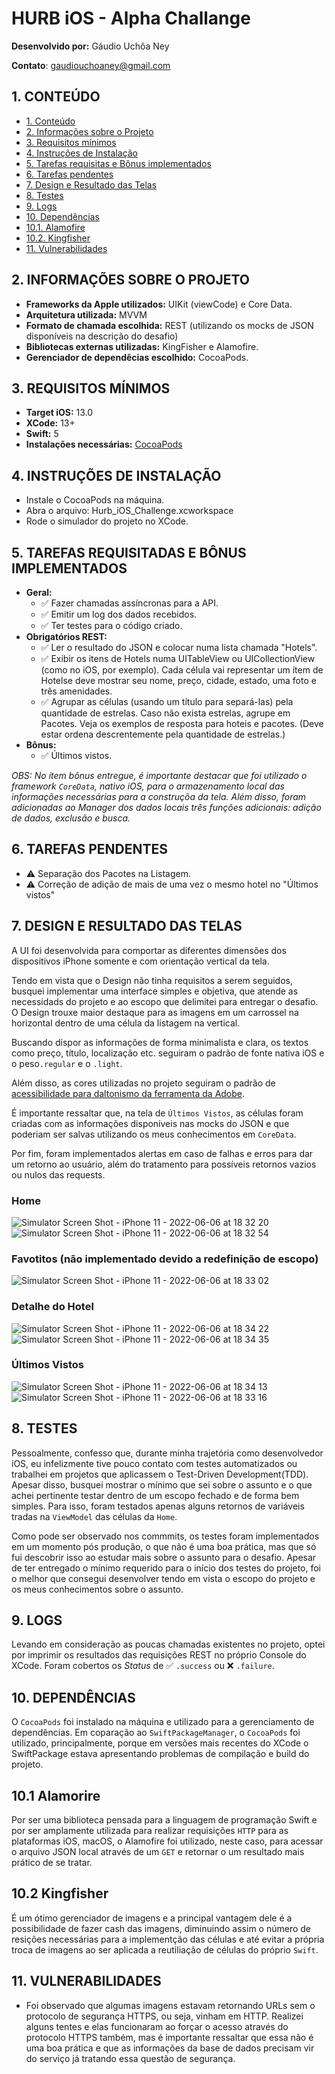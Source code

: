 # HURB iOS - Alpha Challange
**Desenvolvido por:** Gáudio Uchôa Ney

**Contato**: gaudiouchoaney@gmail.com


## 1. CONTEÚDO
- [1. Conteúdo](#1-conteúdo)
- [2. Informações sobre o Projeto](#2-informações-sobre-o-projeto)
- [3. Requisitos mínimos](#3-requisitos-mínimos)
- [4. Instruções de Instalação](#4-instruções-de-instalação)
- [5. Tarefas requisitas e Bônus implementados](#5-tarefas-requisitadas-e-bônus-implementados)
- [6. Tarefas pendentes](#6-tarefas-pendentes)
- [7. Design e Resultado das Telas](7#-design-e-resultado-das-telas)
- [8. Testes](#8-testes)
- [9. Logs](#9-logs)
- [10. Dependências](#10-dependências)
- [10.1. Alamofire](#10.1-alamofire)
- [10.2. Kingfisher](#10.2-kingfisher)
- [11. Vulnerabilidades](#11-vulnerabilidades)


## 2. INFORMAÇÕES SOBRE O PROJETO
- **Frameworks da Apple utilizados:** UIKit (viewCode) e Core Data.
- **Arquitetura utilizada:** MVVM
- **Formato de chamada escolhida:** REST (utilizando os mocks de JSON disponíveis na descrição do desafio)
- **Bibliotecas externas utilizadas:** KingFisher e Alamofire.
- **Gerenciador de dependêcias escolhido:** CocoaPods.


## 3. REQUISITOS MÍNIMOS
- **Target iOS:** 13.0
- **XCode:** 13+
- **Swift:** 5
- **Instalações necessárias:** [CocoaPods](https://cocoapods.org/)


## 4. INSTRUÇÕES DE INSTALAÇÃO
- Instale o CocoaPods na máquina.
- Abra o arquivo: Hurb_iOS_Challenge.xcworkspace
- Rode o simulador do projeto no XCode.


## 5. TAREFAS REQUISITADAS E BÔNUS IMPLEMENTADOS
- **Geral:**
    - ✅ Fazer chamadas assíncronas para a API.
    - ✅ Emitir um log dos dados recebidos. 
    - ✅ Ter testes para o código criado.
- **Obrigatórios REST:**
    - ✅ Ler o resultado do JSON e colocar numa lista chamada "Hotels".
    - ✅ Exibir os itens de Hotels numa UITableView ou UICollectionView (como no iOS, por exemplo). Cada célula vai representar um ítem de Hotelse deve mostrar seu nome, preço, cidade, estado, uma foto e três amenidades.
    - ✅ Agrupar as células (usando um título para separá-las) pela quantidade de estrelas. Caso não exista estrelas, agrupe em Pacotes. Veja os exemplos de resposta para hoteis e pacotes. (Deve estar ordena descrentemente pela quantidade de estrelas.)
- **Bônus:**
    - ✅ Últimos vistos.

_OBS: No ítem bônus entregue, é importante destacar que foi utilizado o framework `CoreData`, nativo iOS, para o armazenamento local das informações necessárias para a construçõa da tela. Além disso, foram adicionadas ao Manager dos dados locais três funções adicionais: adição de dados, exclusão e busca._


## 6. TAREFAS PENDENTES
- ⚠️ Separação dos Pacotes na Listagem.
- ⚠️ Correção de adição de mais de uma vez o mesmo hotel no "Últimos vistos"


## 7. DESIGN E RESULTADO DAS TELAS
A UI foi desenvolvida para comportar as diferentes dimensões dos dispositivos iPhone somente e com orientação vertical da tela.

Tendo em vista que o Design não tinha requisitos a serem seguidos, busquei implementar uma interface simples e objetiva, que atende as necessidads do projeto e ao escopo que delimitei para entregar o desafio. O Design trouxe maior destaque para as imagens em um carrossel na horizontal dentro de uma célula da listagem na vertical. 

Buscando dispor as informações de forma minimalista e clara, os textos como preço, título, localização etc. seguiram o padrão de fonte nativa iOS e o peso`.regular` e o `.light`.

Além disso, as cores utilizadas no projeto seguiram o padrão de [acessibilidade para daltonismo da ferramenta da Adobe](https://color.adobe.com/pt/create/color-accessibility).

É importante ressaltar que, na tela de `Últimos Vistos`, as células foram criadas com as informações disponíveis nas mocks do JSON e que poderiam ser salvas utilizando os meus conhecimentos em `CoreData`.

Por fim, foram implementados alertas em caso de falhas e erros para dar um retorno ao usuário, além do tratamento para possíveis retornos vazios ou nulos das requests.

### Home
![Simulator Screen Shot - iPhone 11 - 2022-06-06 at 18 32 20](https://user-images.githubusercontent.com/62902650/172260738-9784998b-35fc-44e7-ab86-2fab632c99d9.png) ![Simulator Screen Shot - iPhone 11 - 2022-06-06 at 18 32 54](https://user-images.githubusercontent.com/62902650/172260751-b124bf53-c699-4118-9cb3-c4d3d6fd2c1a.png)

### Favotitos (não implementado devido a redefinição de escopo)
![Simulator Screen Shot - iPhone 11 - 2022-06-06 at 18 33 02](https://user-images.githubusercontent.com/62902650/172260796-b65f3325-e001-43fa-9bb6-cce59a1eee8f.png)

### Detalhe do Hotel
![Simulator Screen Shot - iPhone 11 - 2022-06-06 at 18 34 22](https://user-images.githubusercontent.com/62902650/172260867-ca641b4e-0e38-4c20-a3b4-6848ecd14df4.png) ![Simulator Screen Shot - iPhone 11 - 2022-06-06 at 18 34 35](https://user-images.githubusercontent.com/62902650/172260879-e8c25a44-f642-4904-990b-a315e85e3fd7.png)

### Últimos Vistos
![Simulator Screen Shot - iPhone 11 - 2022-06-06 at 18 34 13](https://user-images.githubusercontent.com/62902650/172260953-a2b090d5-686d-4c61-b73c-99e5bb4e8d80.png) ![Simulator Screen Shot - iPhone 11 - 2022-06-06 at 18 33 16](https://user-images.githubusercontent.com/62902650/172260986-d95c8b4b-1cae-425f-9c64-9a5aef9b37a3.png)


## 8. TESTES
Pessoalmente, confesso que, durante minha trajetória como desenvolvedor iOS, eu infelizmente tive pouco contato com testes automatizados ou trabalhei em projetos que aplicassem o Test-Driven Development(TDD). Apesar disso, busquei mostrar o mínimo que sei sobre o assunto e o que achei pertinente testar dentro de um escopo fechado e de forma bem simples. Para isso, foram testados apenas alguns retornos de variáveis tradas na `ViewModel` das células da `Home`.

Como pode ser observado nos commmits, os testes foram implementados em um momento pós produção, o que não é uma boa prática, mas que só fui descobrir isso ao estudar mais sobre o assunto para o desafio. Apesar de ter entregado o mínimo requerido para o início dos testes do projeto, foi o melhor que consegui desenvolver tendo em vista o escopo do projeto e os meus conhecimentos sobre o assunto.


## 9. LOGS
Levando em consideração as poucas chamadas existentes no projeto, optei por imprimir os resultados das requisições REST no próprio Console do XCode. 
Foram cobertos os _Status_ de ✅ `.success` ou ❌ `.failure`. 


## 10. DEPENDÊNCIAS
O `CocoaPods` foi instalado na máquina e utilizado para a gerenciamento de dependências. Em coparação ao `SwiftPackageManager`, o `CocoaPods` foi utilizado, principalmente, porque em versões mais recentes do XCode o SwiftPackage estava apresentando problemas de compilação e build do projeto.


## 10.1 Alamorire
Por ser uma biblioteca pensada para a linguagem de programação Swift e por ser amplamente utilizada para realizar requisições `HTTP` para as plataformas iOS, macOS, o Alamofire foi utilizado, neste caso, para acessar o arquivo JSON local através de um `GET` e retornar o um resultado mais prático de se tratar.

## 10.2 Kingfisher
É um ótimo gerenciador de imagens e a principal vantagem dele é a possibilidade de fazer cash das imagens, diminuindo assim o número de resições necessárias para a implementção das células e até evitar a própria troca de imagens ao ser aplicada a reutiliação de células do próprio `Swift`.


## 11. VULNERABILIDADES
- Foi observado que algumas imagens estavam retornando URLs sem o protocolo de segurança HTTPS, ou seja, vinham em HTTP. Realizei alguns tentes e elas funcionaram ao forçar o acesso através do protocolo HTTPS também, mas é importante ressaltar que essa não é uma boa prática e que as informações da base de dados precisam vir do serviço já tratando essa questão de segurança. 

